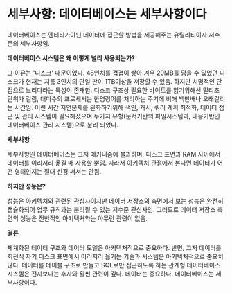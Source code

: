 # 세부사항: 데이터베이스는 세부사항이다

데이터베이스는 엔티티가아닌 데이터에 접근할 방법을 제공해주는 유틸리티이자 저수준의 세부사항임.

**데이터베이스 시스템은 왜 이렇게 널리 사용되는가?**

그 이유는 '디스크' 때문이었다.
48인치를 겹겹이 쌓아 겨우 20MB를 담을 수 있었던 디스크가 현재는 지름 3인치의 단일 판이 1TB이상을 저장할 수 있음. 하지만 치명적인 단점으로 느리다라는 특성이 존재함. 디스크 구조상 필요한 바이트를 읽기위해선 밀리초 단위가 걸림, 대다수의 프로세서는 한명령어를 처리하는 주기에 비해 백만배나 오래걸리는 시간임. 이런 시간 지연문제를 완화하기위해 색인, 캐시, 쿼리 계획 최적화, 데이터 접근 및 관리 시스템이 필요해졌으며 두가지 유형(문서기반의 파일시스템과, 내용기반인 데이터베이스 관리 시스템)으로 분리 되었다.

**세부사항**

세부사항인 데이터베이스는 그저 메커니즘에 불과하며, 디스크 표면과 RAM 사이에서 데이터를 이리저리 옮길 때 사용할 뿐임.
따라서 아키텍처 관점에서 본다면 데이터가 어떤 형태인지는 절대 신경 써서는 안됨.

**하지만 성능은?**

성능은 아키텍처와 관련된 관심사이지만 데이터 저장소의 측면에서 보는 성능은 완전히 캡슐화되어 업무 규칙과는 분리될 수 있는 저수준 관심사임. 그러므로 데이터 저장소 측면의 성능은 전반적인 아키텍처와는 아무런 관련이 없음.

**결론**

체계화된 데이터 구조와 데이터 모델은 아키텍처적으로 중요하다. 반면, 그저 데이터를 회전식 자기 디스크 표면에서 이리저리 옮기는 기술과 시스템은 아키텍처적으로 중요치 않다. 데이터를 테이블 구조로 만들고 SQL로만 접근하도록 하는 관계형 데이터베이스 시스템은 전자보다는 후자와 훨씬 관련이 깊다. 데이터는 중요하다. 데이터베이스는 세부사항이다.

